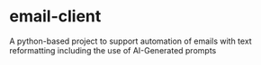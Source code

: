 # email-client
A python-based project to support automation of emails with text reformatting including the use of AI-Generated prompts
